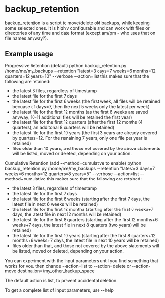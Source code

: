 backup_retention
================
backup_retention is a script to move/delete old backups, while keeping some selected ones.
It is highly configurable and can work with files or directories of any time and date format (except am/pm - who uses that on file names anyway?).

Example usage
-------------
Progressive Retention (default)
python backup_retention.py /home/me/my_backups --retention "latest=3 days=7 weeks=6 months=12 quarters=12 years=10" --verbose --action=list
this makes sure that the following are retained:
- the latest 3 files, regardless of timestamp
- the latest file for the first 7 days
- the latest file for the first 6 weeks (the first week, all files will be retained becuase of days=7, then the next 5 weeks only the latest per week)
- the latest file for the first 12 months (as the first 6 weeks are saved anyway, 10-11 additional files will be retained the first year)
- the latest file for the first 12 quarters (after the first 12 months (4 quarters), an additonal 8 quarters will be retained)
- the latest file for the first 10 years (the first 3 years are already covered by quarters=12. For the remaining 7 years, only one file per year is retained)
- files older than 10 years, and those not covered by the above statements will be listed, moved or deleted, depending on your action.

Cumulative Retention (add --method=cumulative to enable)
python backup_retention.py /home/me/my_backups --retention "latest=3 days=7 weeks=6 months=12 quarters=8 years=5" --verbose --action=list --method=cumulative
this makes sure that the following are retained:
- the latest 3 files, regardless of timestamp
- the latest file for the first 7 days
- the latest file for the first 6 weeks (starting after the first 7 days, the latest file in next 6 weeks will be retained)
- the latest file for the first 12 months (starting after the first 6 weeks+7 days, the latest file in next 12 months will be retained)
- the latest file for the first 8 quarters (starting after the first 12 months+6 weeks+7 days, the latest file in next 8 quarters (two years) will be retained)
- the latest file for the first 10 years (starting after the first 8 quarters+12 months+6 weeks+7 days, the latest file in next 10 years will be retained)
- files older than that, and those not covered by the above statements will be listed, moved or deleted, depending on your action.


You can experiment with the input parameters until you find something that works for you, then change --action=list to --action=delete or --action-move destination=/my_other_backup_space

The default action is list, to prevent accidental deletion.

To get a complete list of input parameters, use --help
